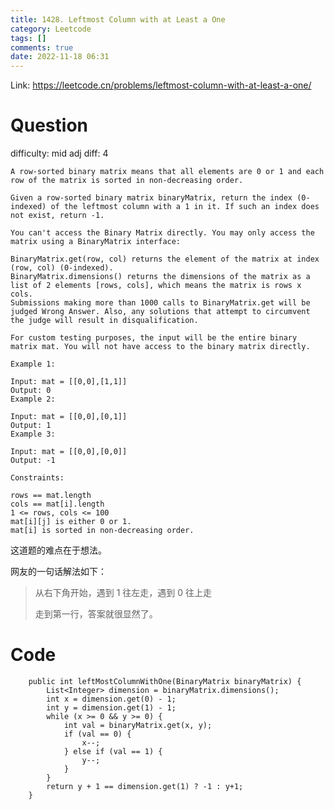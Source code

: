 ```yaml
---
title: 1428. Leftmost Column with at Least a One
category: Leetcode
tags: []
comments: true
date: 2022-11-18 06:31
---
```




Link: https://leetcode.cn/problems/leftmost-column-with-at-least-a-one/

# Question

difficulty: mid
adj diff: 4

    A row-sorted binary matrix means that all elements are 0 or 1 and each row of the matrix is sorted in non-decreasing order.

    Given a row-sorted binary matrix binaryMatrix, return the index (0-indexed) of the leftmost column with a 1 in it. If such an index does not exist, return -1.

    You can't access the Binary Matrix directly. You may only access the matrix using a BinaryMatrix interface:

    BinaryMatrix.get(row, col) returns the element of the matrix at index (row, col) (0-indexed).
    BinaryMatrix.dimensions() returns the dimensions of the matrix as a list of 2 elements [rows, cols], which means the matrix is rows x cols.
    Submissions making more than 1000 calls to BinaryMatrix.get will be judged Wrong Answer. Also, any solutions that attempt to circumvent the judge will result in disqualification.

    For custom testing purposes, the input will be the entire binary matrix mat. You will not have access to the binary matrix directly.

    Example 1:

    Input: mat = [[0,0],[1,1]]
    Output: 0
    Example 2:

    Input: mat = [[0,0],[0,1]]
    Output: 1
    Example 3:

    Input: mat = [[0,0],[0,0]]
    Output: -1

    Constraints:

    rows == mat.length
    cols == mat[i].length
    1 <= rows, cols <= 100
    mat[i][j] is either 0 or 1.
    mat[i] is sorted in non-decreasing order.

这道题的难点在于想法。

网友的一句话解法如下：

> 从右下角开始，遇到 1 往左走，遇到 0 往上走
>
> 走到第一行，答案就很显然了。

# Code

```
    public int leftMostColumnWithOne(BinaryMatrix binaryMatrix) {
        List<Integer> dimension = binaryMatrix.dimensions();
        int x = dimension.get(0) - 1;
        int y = dimension.get(1) - 1;
        while (x >= 0 && y >= 0) {
            int val = binaryMatrix.get(x, y);
            if (val == 0) {
                x--;
            } else if (val == 1) {
                y--;
            }
        }
        return y + 1 == dimension.get(1) ? -1 : y+1;
    }
```
